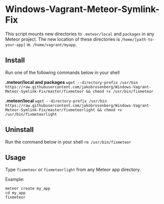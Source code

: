 Windows-Vagrant-Meteor-Symlink-Fix
==================================

This script mounts new directories to ``.meteor/local`` and ``packages`` in any Meteor project. The new location of these directories is ``/home/[path-to-your-app]`` ie. ``/home/vagrant/myapp``.


Install
-------
Run one of the following commands below in your shell

**.meteor/local and packages**
``wget --directory-prefix /usr/bin https://raw.githubusercontent.com/jakobrosenberg/Windows-Vagrant-Meteor-Symlink-Fix/master/fixmeteor && chmod +x /usr/bin/fixmeteor``

**.meteor/local**
``wget --directory-prefix /usr/bin https://raw.githubusercontent.com/jakobrosenberg/Windows-Vagrant-Meteor-Symlink-Fix/master/fixmeteorlight && chmod +x /usr/bin/fixmeteorlight``


Uninstall
---------
Run the command below in your shell
``rm /usr/bin/fixmeteor``



Usage
-----
Type ``fixmeteor`` or ``fixmeteorlight`` from any Meteor app directory.

Example:
```
meteor create my_app
cd my_app
fixmeteor
```
